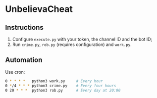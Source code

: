 # UnbelievaCheat

## Instructions

1. Configure `execute.py` with your token, the channel ID and the bot ID;
2. Run `crime.py`, `rob.py` (requires configuration) and `work.py`.

## Automation

Use cron:
```bash
0 * * * *	python3 work.py		# Every hour
0 */4 * * *	python3 crime.py	# Every four hours
0 20 * * *	python3 rob.py		# Every day at 20:00
```
